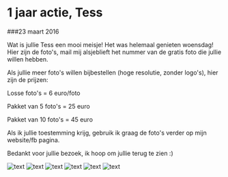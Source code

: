 1 jaar actie, Tess
==================

###23 maart 2016

Wat is jullie Tess een mooi meisje! Het was helemaal genieten woensdag!
Hier zijn de foto's, mail mij alsjeblieft het nummer van de gratis foto die jullie willen hebben.

Als jullie meer foto's willen bijbestellen (hoge resolutie, zonder logo's), hier zijn de prijzen:

Losse foto's = 6 euro/foto

Pakket van 5 foto's = 25 euro

Pakket van 10 foto's = 45 euro

Als ik jullie toestemming krijg, gebruik ik graag de foto's verder op mijn website/fb pagina.

Bedankt voor jullie bezoek, ik hoop om jullie terug te zien :)

![text](/img/blog/1-jaar-actie-tess/1.jpg)
![text](/img/blog/1-jaar-actie-tess/2.jpg)
![text](/img/blog/1-jaar-actie-tess/3.jpg)
![text](/img/blog/1-jaar-actie-tess/4.jpg)
![text](/img/blog/1-jaar-actie-tess/5.jpg)
![text](/img/blog/1-jaar-actie-tess/6.jpg)
